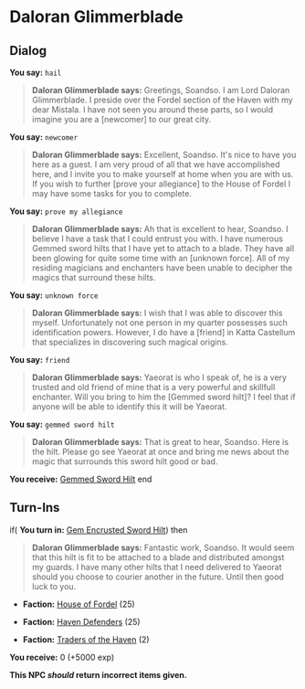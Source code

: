 # Daloran Glimmerblade


## Dialog

**You say:** `hail`



>**Daloran Glimmerblade says:** Greetings, Soandso. I am Lord Daloran Glimmerblade. I preside over the Fordel section of the Haven with my dear Mistala. I have not seen you around these parts, so I would imagine you are a [newcomer] to our great city.

**You say:** `newcomer`



>**Daloran Glimmerblade says:** Excellent, Soandso. It's nice to have you here as a guest. I am very proud of all that we have accomplished here, and I invite you to make yourself at home when you are with us. If you wish to further [prove your allegiance] to the House of Fordel I may have some tasks for you to complete.

**You say:** `prove my allegiance`



>**Daloran Glimmerblade says:** Ah that is excellent to hear, Soandso. I believe I have a task that I could entrust you with. I have numerous Gemmed sword hilts that I have yet to attach to a blade. They have all been glowing for quite some time with an [unknown force]. All of my residing magicians and enchanters have been unable to decipher the magics that surround these hilts.

**You say:** `unknown force`



>**Daloran Glimmerblade says:** I wish that I was able to discover this myself. Unfortunately not one person in my quarter possesses such identification powers. However, I do have a [friend] in Katta Castellum that specializes in discovering such magical origins.

**You say:** `friend`



>**Daloran Glimmerblade says:** Yaeorat is who I speak of, he is a very trusted and old friend of mine that is a very powerful and skillfull enchanter. Will you bring to him the [Gemmed sword hilt]? I feel that if anyone will be able to identify this it will be Yaeorat.

**You say:** `gemmed sword hilt`



>**Daloran Glimmerblade says:** That is great to hear, Soandso. Here is the hilt. Please go see Yaeorat at once and bring me news about the magic that surrounds this sword hilt good or bad.


**You receive:**  [Gemmed Sword Hilt](/item/4762)
end

## Turn-Ins





if( **You turn in:** [Gem Encrusted Sword Hilt](/item/4763)) then 


>**Daloran Glimmerblade says:** Fantastic work, Soandso. It would seem that this hilt is fit to be attached to a blade and distributed amongst my guards. I have many other hilts that I need delivered to Yaeorat should you choose to courier another in the future. Until then good luck to you.


* __Faction:__ [House of Fordel](/faction/1510) (25)


* __Faction:__ [Haven Defenders](/faction/1509) (25)


* __Faction:__ [Traders of the Haven](/faction/1508) (2)


 **You receive:** 0 (+5000 exp)

**This NPC *should* return incorrect items given.**
